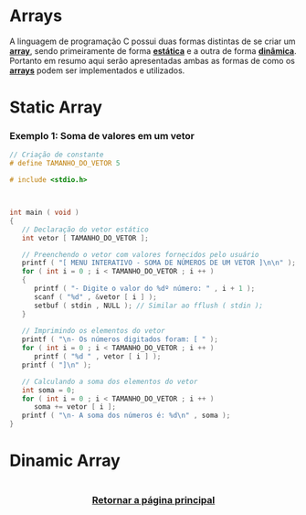 # Arrays

A linguagem de programação C possui duas formas distintas de se criar um <a href="Arrays.md" title="Ou em português vetor">**array**</a>, sendo primeiramente de forma <a href="Arrays.md" title="o vetor possui um tamanho máximo fixo">**estática**</a> e a outra de forma <a href="Arrays.md" title="o vetor pode ser expandido ou reduzido">**dinâmica**</a>. Portanto em resumo aqui serão apresentadas ambas as formas de como os <a href="Arrays.md" title="ou em português vetores">**arrays**</a> podem ser implementados e utilizados. 


# Static Array

### Exemplo 1: Soma de valores em um vetor
```main.c
// Criação de constante
# define TAMANHO_DO_VETOR 5

# include <stdio.h>



int main ( void )
{
   // Declaração do vetor estático
   int vetor [ TAMANHO_DO_VETOR ];

   // Preenchendo o vetor com valores fornecidos pelo usuário
   printf ( "[ MENU INTERATIVO - SOMA DE NÚMEROS DE UM VETOR ]\n\n" );
   for ( int i = 0 ; i < TAMANHO_DO_VETOR ; i ++ )
   {
      printf ( "- Digite o valor do %dº número: " , i + 1 );
      scanf ( "%d" , &vetor [ i ] );
      setbuf ( stdin , NULL ); // Similar ao fflush ( stdin );
   }
   
   // Imprimindo os elementos do vetor
   printf ( "\n- Os números digitados foram: [ " );
   for ( int i = 0 ; i < TAMANHO_DO_VETOR ; i ++ ) 
      printf ( "%d " , vetor [ i ] );
   printf ( "]\n" );

   // Calculando a soma dos elementos do vetor
   int soma = 0;
   for ( int i = 0 ; i < TAMANHO_DO_VETOR ; i ++ ) 
      soma += vetor [ i ];
   printf ( "\n- A soma dos números é: %d\n" , soma );
}
```

# Dinamic Array
```main.c
```

<h3 align="center"> <a href="https://github.com/AllisonJunior/Estruturas_de_Dados" title=""> Retornar a página principal </a> </h3>
